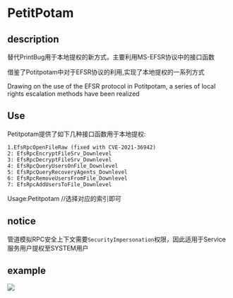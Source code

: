 # PetitPotam

## description
替代PrintBug用于本地提权的新方式，主要利用MS-EFSR协议中的接口函数

借鉴了Potitpotam中对于EFSR协议的利用,实现了本地提权的一系列方式 

Drawing on the use of the EFSR protocol in Potitpotam, a series of local rights escalation methods have been realized

## Use
Petitpotam提供了如下几种接口函数用于本地提权:
```
1.EfsRpcOpenFileRaw (fixed with CVE-2021-36942)
2: EfsRpcEncryptFileSrv_Downlevel
3: EfsRpcDecryptFileSrv_Downlevel
4: EfsRpcQueryUsersOnFile_Downlevel
5: EfsRpcQueryRecoveryAgents_Downlevel
6: EfsRpcRemoveUsersFromFile_Downlevel
7: EfsRpcAddUsersToFile_Downlevel
```
Usage:Petitpotam <EFS-API-to-use> //选择对应的索引即可

## notice
管道模拟RPC安全上下文需要`SecurityImpersonation`权限，因此适用于Service服务用户提权至SYSTEM用户

## example
![](https://md.byr.moe/uploads/upload_943296f48360cbb89d18be60c86ddd4e.png)
